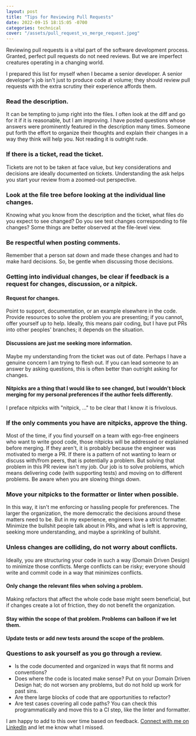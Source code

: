 ```yaml
---
layout: post
title: "Tips for Reviewing Pull Requests"
date: 2022-09-15 18:15:05 -0700
categories: technical
cover: "/assets/pull_request_vs_merge_request.jpeg"
---
```


Reviewing pull requests is a vital part of the software development process. Granted, perfect pull requests do not need reviews. But we are imperfect creatures operating in a changing world.

I prepared this list for myself when I became a senior developer. A senior developer's job isn't just to produce code at volume; they should review pull requests with the extra scrutiny their experience affords them.

### Read the description.
It can be tempting to jump right into the files. I often look at the diff and go for it if it is reasonable, but I am improving. I have posted questions whose answers were prominently featured in the description many times. Someone put forth the effort to organize their thoughts and explain their changes in a way they think will help you. Not reading it is outright rude.

### If there is a ticket, read the ticket.
Tickets are not to be taken at face value, but key considerations and decisions are ideally documented on tickets. Understanding the ask helps you start your review from a zoomed-out perspective.

### Look at the file tree before looking at the individual line changes.
Knowing what you know from the description and the ticket, what files do you expect to see changed? Do you see test changes corresponding to file changes? Some things are better observed at the file-level view.

### Be respectful when posting comments.
Remember that a person sat down and made these changes and had to make hard decisions. So, be gentle when discussing those decisions.

### Getting into individual changes, be clear if feedback is a request for changes, discussion, or a nitpick.

#### Request for changes.
Point to support, documentation, or an example elsewhere in the code. Provide resources to solve the  problem you are presenting; if you cannot, offer yourself up to help. Ideally, this means pair coding, but I have put PRs into other peoples' branches; it depends on the situation.

#### Discussions are just me seeking more information.
Maybe my understanding from the ticket was out of date. Perhaps I have a genuine concern I am trying to flesh out. If you can lead someone to an answer by asking questions, this is often better than outright asking for changes.

#### Nitpicks are a thing that I would like to see changed, but I wouldn't block merging for my personal preferences if the author feels differently.
I preface nitpicks with "nitpick, …" to be clear that I know it is frivolous.

### If the only comments you have are nitpicks, approve the thing.
Most of the time, if you find yourself on a team with ego-free engineers who want to write good code, those nitpicks will be addressed or explained before merging. If they aren't, it is probably because the engineer was motivated to merge a PR. If there is a pattern of not wanting to learn or discuss with/from peers, that is potentially a problem. But solving that problem in this PR review isn't my job. Our job is to solve problems, which means delivering code (with supporting tests) and moving on to different problems. Be aware when you are slowing things down.

### Move your nitpicks to the formatter or linter when possible.
In this way, it isn't me enforcing or hassling people for preferences. The larger the organization, the more democratic the decisions around these matters need to be. But in my experience, engineers love a strict formatter. Minimize the bullshit people talk about in PRs, and what is left is approving, seeking more understanding, and maybe a sprinkling of bullshit.

### Unless changes are colliding, do not worry about conflicts.
Ideally, you are structuring your code in such a way (Domain Driven Design) to minimize those conflicts. Merge conflicts can be risky; everyone should write and commit code in a way that minimizes conflicts.
#### Only change the relevant files when solving a problem.
Making refactors that affect the whole code base might seem beneficial, but if changes create a lot of friction, they do not benefit the organization.
#### Stay within the scope of that problem. Problems can balloon if we let them.
#### Update tests or add new tests around the scope of the problem.

### Questions to ask yourself as you go through a review.
* Is the code documented and organized in ways that fit norms and conventions?
* Does where the code is located make sense? Put on your Domain Driven Design hat; do not worsen any problems, but do not hold up work for past sins.
* Are there large blocks of code that are opportunities to refactor?
* Are test cases covering all code paths? You can check this programmatically and move this to a CI step, like the linter and formatter.

I am happy to add to this over time based on feedback. [Connect with me on LinkedIn](https://www.linkedin.com/in/d-kerr/) and let me know what I missed.
